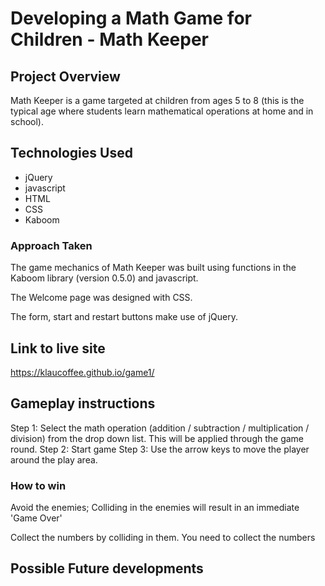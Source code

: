 # Developing a Math Game for Children - Math Keeper

## Project Overview
Math Keeper is a game targeted at children from ages 5 to 8 (this is the typical age where students learn mathematical operations at home and in school).

## Technologies Used
- jQuery
- javascript
- HTML
- CSS
- Kaboom

### Approach Taken
The game mechanics of Math Keeper was built using functions in the Kaboom library (version 0.5.0) and javascript.

The Welcome page was designed with CSS.

The form, start and restart buttons make use of jQuery.

## Link to live site
https://klaucoffee.github.io/game1/

## Gameplay instructions
Step 1: Select the math operation (addition / subtraction / multiplication / division) from the drop down list. This will be applied through the game round.
Step 2: Start game
Step 3: Use the arrow keys to move the player around the play area. 
### How to win
Avoid the enemies; Colliding in the enemies will result in an immediate 'Game Over'


Collect the numbers by colliding in them.
You need to collect the numbers



## Possible Future developments

